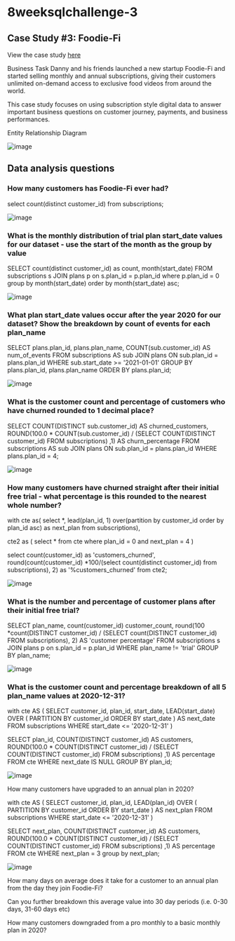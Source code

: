 # 8weeksqlchallenge-3

## Case Study #3: Foodie-Fi

View the case study [here](https://8weeksqlchallenge.com/case-study-3/)

Business Task
Danny and his friends launched a new startup Foodie-Fi and started selling monthly and annual subscriptions, giving their customers unlimited on-demand access to exclusive food videos from around the world.

This case study focuses on using subscription style digital data to answer important business questions on customer journey, payments, and business performances.

Entity Relationship Diagram

![image](https://github.com/alankritm95/8weeksqlchallenge-3/assets/129503746/3c1a5e54-56a7-4a83-a9d7-6911ff08a643)

## Data analysis questions 

### How many customers has Foodie-Fi ever had?

select count(distinct customer_id) from subscriptions;

![image](https://github.com/alankritm95/8weeksqlchallenge-3/assets/129503746/a2b906dd-6382-4ad9-8580-acff7ed5bedb)

### What is the monthly distribution of trial plan start_date values for our dataset - use the start of the month as the group by value

SELECT count(distinct customer_id) as count,
       month(start_date)
FROM subscriptions s
JOIN plans p on s.plan_id = p.plan_id
where p.plan_id = 0
group by month(start_date)
order by month(start_date) asc;

![image](https://github.com/alankritm95/8weeksqlchallenge-3/assets/129503746/56ceba4b-f75f-44d5-b420-c31ac571a98c)


### What plan start_date values occur after the year 2020 for our dataset? Show the breakdown by count of events for each plan_name

SELECT 
  plans.plan_id,
  plans.plan_name,
  COUNT(sub.customer_id) AS num_of_events
FROM subscriptions AS sub
JOIN plans
  ON sub.plan_id = plans.plan_id
WHERE sub.start_date >= '2021-01-01'
GROUP BY plans.plan_id, plans.plan_name
ORDER BY plans.plan_id;

![image](https://github.com/alankritm95/8weeksqlchallenge-3/assets/129503746/6d44ca69-b350-43ed-be91-1d8c97303d8a)



### What is the customer count and percentage of customers who have churned rounded to 1 decimal place?

SELECT
  COUNT(DISTINCT sub.customer_id) AS churned_customers,
  ROUND(100.0 * COUNT(sub.customer_id)
    / (SELECT COUNT(DISTINCT customer_id) 
    	FROM subscriptions)
  ,1) AS churn_percentage
FROM subscriptions AS sub
JOIN plans
  ON sub.plan_id = plans.plan_id
WHERE plans.plan_id = 4;

![image](https://github.com/alankritm95/8weeksqlchallenge-3/assets/129503746/0c2556a1-31a6-4909-81ca-37cc037d2241)


### How many customers have churned straight after their initial free trial - what percentage is this rounded to the nearest whole number?

with cte as(
select *, lead(plan_id, 1) over(partition by customer_id order by plan_id asc) as next_plan from subscriptions),

cte2 as (
select * from cte where plan_id = 0 and next_plan = 4
)

select count(customer_id) as 'customers_churned',
round(count(customer_id) *100/(select count(distinct customer_id) from subscriptions), 2) as '%customers_churned'
 from cte2;

![image](https://github.com/alankritm95/8weeksqlchallenge-3/assets/129503746/40f22c4f-8363-48a9-8b08-208439261001)


### What is the number and percentage of customer plans after their initial free trial?

SELECT plan_name,
       count(customer_id) customer_count,
       round(100 *count(DISTINCT customer_id) /
               (SELECT count(DISTINCT customer_id) 
                FROM subscriptions), 2) AS 'customer percentage'
FROM subscriptions s
JOIN plans p on s.plan_id = p.plan_id
WHERE plan_name != 'trial'
GROUP BY plan_name;

![image](https://github.com/alankritm95/8weeksqlchallenge-3/assets/129503746/20d17759-f7cd-4b6e-8b06-c1ce6cbcc95a)


### What is the customer count and percentage breakdown of all 5 plan_name values at 2020-12-31?

with cte AS (
  SELECT
    customer_id,
    plan_id,
  	start_date,
    LEAD(start_date) OVER (
      PARTITION BY customer_id
      ORDER BY start_date
    ) AS next_date
  FROM subscriptions
  WHERE start_date <= '2020-12-31'
)

SELECT
	plan_id, 
	COUNT(DISTINCT customer_id) AS customers,
  ROUND(100.0 * 
    COUNT(DISTINCT customer_id)
    / (SELECT COUNT(DISTINCT customer_id) 
      FROM subscriptions)
  ,1) AS percentage
FROM cte
WHERE next_date IS NULL
GROUP BY plan_id;

![image](https://github.com/alankritm95/8weeksqlchallenge-3/assets/129503746/94a075b5-6fd3-4b9f-bead-5895b0aa6ac2)


How many customers have upgraded to an annual plan in 2020?

with cte AS (
  SELECT
    customer_id,
    plan_id,
    LEAD(plan_id) OVER (
      PARTITION BY customer_id
      ORDER BY start_date
    ) AS next_plan
  FROM subscriptions
  WHERE start_date <= '2020-12-31'
)

SELECT
	next_plan, 
	COUNT(DISTINCT customer_id) AS customers,
  ROUND(100.0 * 
    COUNT(DISTINCT customer_id)
    / (SELECT COUNT(DISTINCT customer_id) 
      FROM subscriptions)
  ,1) AS percentage
FROM cte
WHERE next_plan = 3
group by next_plan;


![image](https://github.com/alankritm95/8weeksqlchallenge-3/assets/129503746/00df82ad-1dc8-4c7c-b322-0e520f6387bf)

How many days on average does it take for a customer to an annual plan from the day they join Foodie-Fi?





Can you further breakdown this average value into 30 day periods (i.e. 0-30 days, 31-60 days etc)




How many customers downgraded from a pro monthly to a basic monthly plan in 2020?









